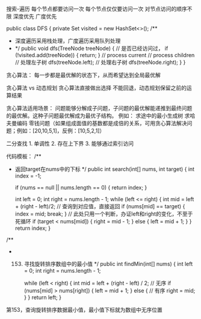 搜索-遍历
    每个节点都要访问一次
    每个节点仅仅要访问一次
    对节点访问的顺序不限
        深度优先
        广度优先

public class DFS {
  private Set<TreeNode> visited = new HashSet<>();
  /**
   * 深度遍历采用栈处理，广度遍历采用队列处理
   * */
  public void dfs(TreeNode treeNode) {
    // 是否已经访问过，
    if (!visited.add(treeNode)) {
      return;
    }
    // process current
    // process children
    // 处理左子树
    dfs(treeNode.left);
    // 处理右子树
    dfs(treeNode.right);
  }
}


贪心算法：
    每一步都是最优解的状态下，从而希望达到全局最优解

贪心算法 vs 动态规划
    贪心算法直接做出选择 不能回退，动态规划保留之前的运算结果


    

贪心算法适用场景：
    问题能够分解成子问题，子问题的最优解能递推到最终问题的最优解。这种子问题最优解成为最优子结构。
例如：
    求途中的最小生成树
    求哈夫曼编码
    零钱问题（如果组成面值的基数都是成倍的关系，可用贪心算法解决问题；例如：[20,10,5,1]，反例：[10,5,2,1]）

二分查找
    1. 单调性
    2. 存在上下界
    3. 能够通过索引访问

代码模板：
/**
 * 返回target在nums中的下标
*/
public int search(int[] nums, int target) {
    int index = -1;

    if (nums == null || nums.length == 0) {
      return index;
    }

    int left = 0;
    int right = nums.length - 1;
    while (left <= right) {
      int mid = left + (right - left)/2;
      // 查询到对应值，直接返回
      if (nums[mid] == target) {
        index = mid;
        break;
      }
      // 此处只用一个判断，办证left和right的变化，不至于死循环
      if (target < nums[mid]) {
        right = mid - 1;
      } else {
        left = mid + 1;
      }
    }
    return index;
  }

/**
 * 153. 寻找旋转排序数组中的最小值
*/
  public int findMin(int[] nums) {
        int left = 0;
        int right = nums.length - 1;

        while (left < right) {
            int mid = left + (right - left) / 2;
            // 无序
            if (nums[mid] > nums[right]) {
                left = mid + 1;
            } else {
                // 有序
                right = mid;
            }
        }
        return left;
}

第153，查询旋转排序数据最小值，最小值下标就为数组中无序位置
